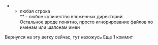 * - любая строка  
** - любое количество вложенных директорий  
Остальное вроде понятно, просто игнорирование файлов по именам или шалонам имен  

Вернулся на эту ветку сейчас, тут нахожусь
Еще 1 коммит
